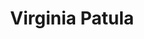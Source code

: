 ---
title: Virginia Patula
qrcode: data:image/png;base64,iVBORw0KGgoAAAANSUhEUgAAAQAAAAEAAQMAAABmvDolAAAABlBMVEX///8AAABVwtN&#43;AAAB/ElEQVR42uyYMa7kIBBEyyIg5AgchZvZMzfjKByBkABRqwL&#43;rmc10Y&#43;M5Za&#43;vsZ&#43;SbuborvwxBNP/C4OkiwIJgM2g0w7nJ7xXgCArSDApY2kKQBcnC/WAQz5Lp7Vpd3mYJiO6iKZlgRULDhVaGWAWX8g2XBHoPekZwV2uGjI17emvTrQ9cHHn54s/l2/CMjFgRFe5dmtlI7tm6RfHFDLsavcrNJMM90MqHrjCfiX7YVtcNxOJ2sFAEB4k6yQPgTYBMPYLF8rAYdh3C3ZhQGhKlVGcj3gIKNu1OLGeIDA4u8F6GfTo&#43;zfBehFJSXvSwFKs/hosmdxhNVId67mEsABF3d4mqFrak1D6QNWAjRF95bLOIqLpviXySrfcSvggGOzKUjTbQ6a5cZ3WArAXIKq/rnYxTyHT7W/PqA0X5axwjebUW3aKsLnyVoBGHM1899NtAL8p3I3AeoQdEO2fuuqJ1XUYynAZEj0hhUCU7BR&#43;nC6eVcAxvqgYmkJgk1714cPJ&#43;f6gMlzIh36AP/uq/XJybkDMHe9n6xJCQiaTUsB0zwENQVpfuiG1VnMlwCmypns20izq9z/FujVgeFHRUomugW6DVfknsD8DlUnK3/7DksAOlLM0EQ63AMsBcxZbqY5zUOuBkzzEC7N7YDMYTvt3bcAnnjiic/4EwAA//&#43;LMpqD2zmHbAAAAABJRU5ErkJggg==
index: false
private: true
---